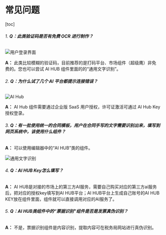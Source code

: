 # 常见问题

[toc]

###### 1. **Q：此类验证码是否有免费 OCR 进行制作？**

![用户登录界面](https://docimages.blob.core.chinacloudapi.cn/images/AIHub/userlogin20210825.png)

**A：** 此类比较模糊的验证码，目前推荐的是打码平台、市场组件（超级鹰）非免费的。您也可以尝试 AI HUB 组件里面的的“通用文字识别”。

###### 2. **Q：为什么试了几个 AI 平台都提示连接错误？**

![AI Hub](https://docimages.blob.core.chinacloudapi.cn/images/AIHub/aihuberror20210825.png)

**A：** AI Hub 组件需要通过企业版 SaaS 用户授权，许可证激活可通过 AI Hub Key 授权登录。

###### 3. **Q：有一批使用统一的合同模板，用户在合同手写的文字需要识别出来，填写到网页系统中，该使用什么组件？**

**A：** 可以使用编辑器中的“AI HUB”类的组件。

![通用文字识别](https://docimages.blob.core.chinacloudapi.cn/images/AIHub/aihubocr20210826.png)

###### 4. **Q：AI HUB Key怎么填写？**

**A：** AI HUB是对接的市场上的第三方AI服务，需要自己购买对应的第三方ai服务后，把对应的授权key填写到AI HUB平台；AI HUB平台上生成自己账号的AI HUB KEY放在组件里面，组件就可以直接调用对应的AI服务了。

###### 5. **Q：AI HUB类组件中的“票据识别”组件是否是发票真伪识别？**

 **A：** 不是，票据识别组件是内容识别，提取内容可在税务局网站进行真伪识别。
